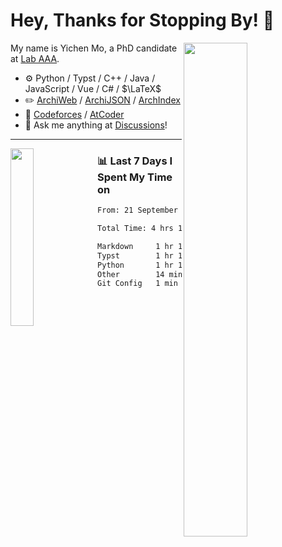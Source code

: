 # Hey, Thanks for Stopping By! 🦭

<picture>
    <source media="(prefers-color-scheme: dark)" srcset="https://github-readme-stats.vercel.app/api?username=amomorning&show_icons=true&theme=noctis_minimus&hide=issues">
    <img align="right" width="45%" src="https://github-readme-stats.vercel.app/api?username=amomorning&show_icons=true&theme=graywhite&hide=issues">
</picture>


My name is Yichen Mo, a PhD candidate at [Lab AAA](https://archialgo.com).

-   :gear: Python / Typst / C++ / Java / JavaScript / Vue / C# / $\LaTeX$ 
-   :pencil2: [ArchiWeb](https://web.archialgo.com) / [ArchiJSON](https://www.food4rhino.com/en/app/archijson) / [ArchIndex](https://index.archialgo.com/) 
-   :abacus: [Codeforces](https://codeforces.com/profile/LaPluma) / [AtCoder](https://atcoder.jp/users/amomorning)
-   :thought_balloon: Ask me anything at [Discussions](https://github.com/amomorning/amomorning/discussions/new)!


---

<picture>
    <source media="(prefers-color-scheme: dark)" srcset="https://github-readme-stats.vercel.app/api/top-langs/?username=amomorning&hide=Mathematica&theme=noctis_minimus">
    <img align="left" width="27%" src="https://github-readme-stats.vercel.app/api/top-langs/?username=amomorning&hide=Mathematica&theme=graywhite">
</picture>

  
### 📊 Last 7 Days I Spent My Time on

<!--START_SECTION:waka-->

```txt
From: 21 September 2025 - To: 28 September 2025

Total Time: 4 hrs 1 min

Markdown     1 hr 17 mins    ████████░░░░░░░░░░░░░░░░░   31.88 %
Typst        1 hr 14 mins    ███████▓░░░░░░░░░░░░░░░░░   30.84 %
Python       1 hr 14 mins    ███████▓░░░░░░░░░░░░░░░░░   30.74 %
Other        14 mins         █▒░░░░░░░░░░░░░░░░░░░░░░░   05.79 %
Git Config   1 min           ▒░░░░░░░░░░░░░░░░░░░░░░░░   00.75 %
```

<!--END_SECTION:waka-->　　

